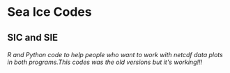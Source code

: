 # Sea Ice Codes
## SIC and SIE
###### R and Python code to help people who want to work with netcdf data plots in both programs.This codes was the old versions but it's working!!!
